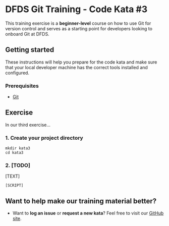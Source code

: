 DFDS Git Training - Code Kata #3
======================================

This training exercise is a **beginner-level** course on how to use Git for version control and serves as a starting point for developers looking to onboard Git at DFDS.


## Getting started

These instructions will help you prepare for the code kata and make sure that your local developer machine has the correct tools installed and configured.


### Prerequisites

* [Git](https://git-scm.com/downloads)


## Exercise

In our third exercise...


### 1. Create your project directory
`mkdir kata3`<br/>
`cd kata3`


### 2. [TODO]
[TEXT]

```
[SCRIPT]
```


## Want to help make our training material better?

 * Want to **log an issue** or **request a new kata**? Feel free to visit our [GitHub site](https://github.com/dfds/ded-dojo/issues).
